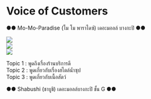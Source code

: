# Voice of Customers
●● Mo-Mo-Paradise (โม โม พาราไดซ์) เดอะมอลล์ บางกะปิ ●●

![](https://github.com/ayocucu/BADS7105/blob/main/Homework%2011%20%E2%80%93%20Voice%20of%20Customers/HW11-01.PNG)<br />
![](https://github.com/ayocucu/BADS7105/blob/main/Homework%2011%20%E2%80%93%20Voice%20of%20Customers/HW11-02.PNG)<br />
![](https://github.com/ayocucu/BADS7105/blob/main/Homework%2011%20%E2%80%93%20Voice%20of%20Customers/HW11-03.PNG)<br />

Topic 1 : พูดถึงเรื่องร้านบริการดี<br />
Topic 2 : พูดเกี่ยวกับเรื่องสไตล์น้ำซุป<br />
Topic 3 : พูดเกี่ยวกับเนื้อสัตว์<br />

●● Shabushi (ชาบูชิ) เดอะมอลล์บางกะปิ ชั้น G ●●
